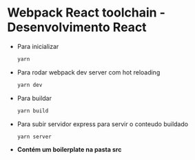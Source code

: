 # Webpack React toolchain - Desenvolvimento React

- Para inicializar

    ```bash
    yarn
    ```

- Para rodar webpack dev server com hot reloading

    ```bash
    yarn dev
    ```

- Para buildar

    ```bash
    yarn build
    ```

- Para subir servidor express para servir o conteudo buildado

    ```bash
    yarn server
    ```

- **Contém um boilerplate na pasta src**
